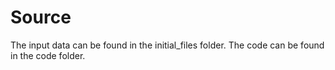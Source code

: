 # Source
The input data can be found in the initial_files folder.
The code can be found in the code folder.
